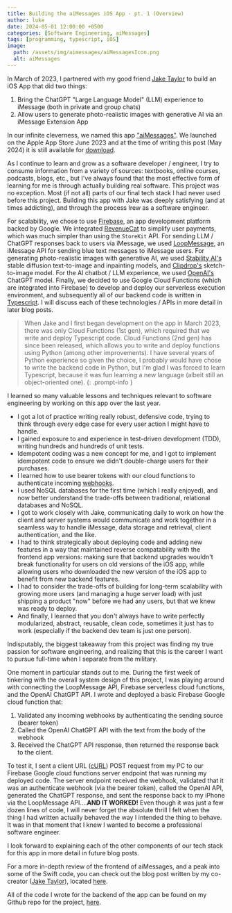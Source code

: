 ```yaml
---
title: Building the aiMessages iOS App - pt. 1 (Overview)
author: luke
date: 2024-05-01 12:00:00 +0500
categories: [Software Engineering, aiMessages]
tags: [programming, typescript, iOS]
image:
  path: /assets/img/aimessages/aiMessagesIcon.png
  alt: aiMessages
---
```


In March of 2023, I partnered with my good friend [Jake Taylor](https://github.com/jakee417/) to build an iOS App that did two things:
1. Bring the ChatGPT "Large Language Model" (LLM) experience to iMessage (both in private and group chats)
2. Allow users to generate photo-realistic images with generative AI via an iMessage Extension App

In our infinite cleverness, we named this app ["aiMessages"](https://sites.google.com/view/aimessagesapp/home). We launched on the Apple App Store June 2023 and at the time of writing this post (May 2024) it is still available for [download](https://apps.apple.com/us/app/aimessages/id6446336518). 

As I continue to learn and grow as a software developer / engineer, I try to consume information from a variety of sources: textbooks, online courses, podcasts, blogs, etc., but I've always found that the most effective form of learning for me is through actually building real software. This project was no exception. Most (if not all) parts of our final tech stack I had never used before this project. Building this app with Jake was deeply satisfying (and at times addicting), and through the process Irew as a software engineer. 

For scalability, we chose to use [Firebase](https://firebase.google.com/), an app development platform backed by Google. We integrated [RevenueCat](https://www.revenuecat.com/) to simplify user payments, which was much simpler than using the `StoreKit` API. For sending LLM / ChatGPT responses back to users via iMessage, we used [LoopMessage](https://loopmessage.com/server), an iMessage API for sending blue text messages to iMessage users. For generating photo-realistic images with generative AI, we used [Stability AI's](https://stability.ai/) stable diffusion text-to-image and inpainting models, and [Clipdrop's](https://clipdrop.co/) sketch-to-image model. For the AI chatbot / LLM experience, we used [OpenAI's](https://chatgpt.com/) ChatGPT model. Finally, we decided to use Google Cloud Functions (which are integrated into Firebase) to develop and deploy our serverless execution environment, and subsequently all of our backend code is written in [Typescript](https://www.typescriptlang.org/). I will discuss each of these technologies / APIs in more detail in later blog posts. 

> When Jake and I first began development on the app in March 2023, there was only Cloud Functions (1st gen), which required that we write and deploy Typescript code. Cloud Functions (2nd gen) has since been released, which allows you to write and deploy functions using Python (among other improvements). I have several years of Python experience so given the choice, I probably would have chose to write the backend code in Python, but I'm glad I was forced to learn Typescript, because it was fun learning a new language (albeit still an object-oriented one).
{: .prompt-info }

I learned so many valuable lessons and techniques relevant to software engineering by working on this app over the last year. 
- I got a lot of practice writing really robust, defensive code, trying to think through every edge case for every user action I might have to handle. 
- I gained exposure to and experience in test-driven development (TDD), writing hundreds and hundreds of unit tests. 
- Idempotent coding was a new concept for me, and I got to implement idempotent code to ensure we didn't double-charge users for their purchases. 
- I learned how to use bearer tokens with our cloud functions to authenticate incoming [webhooks](https://www.redhat.com/en/topics/automation/what-is-a-webhook). 
- I used NoSQL databases for the first time (which I really enjoyed), and now better understand the trade-offs between traditional, relational databases and NoSQL. 
- I got to work closely with Jake, communicating daily to work on how the client and server systems would communicate and work together in a seamless way to handle iMessage, data storage and retrieval, client authentication, and the like. 
- I had to think strategically about deploying code and adding new features in a way that maintained reverse compatability with the frontend app versions: making sure that backend upgrades wouldn't break functionality for users on old versions of the iOS app, while allowing users who downloaded the new version of the iOS app to benefit from new backend features. 
- I had to consider the trade-offs of building for long-term scalability with growing more users (and managing a huge server load) with just shipping a product "now" before we had any users, but that we knew was ready to deploy. 
- And finally, I learned that you don't always have to write perfectly modularized, abstract, reusable, clean code, sometimes it just has to work (especially if the backend dev team is just one person).

Indisputably, the biggest takeaway from this project was finding my true passion for software engineering, and realizing that this is the career I want to pursue full-time when I separate from the military. 

One moment in particular stands out to me. During the first week of tinkering with the overall system design of this project, I was playing around with connecting the LoopMessage API, Firebase serverless cloud functions, and the OpenAI ChatGPT API. I wrote and deployed a basic Firebase Google cloud function that: 
1. Validated any incoming webhooks by authenticating the sending source (bearer token)
2. Called the OpenAI ChatGPT API with the text from the body of the webhook
3. Received the ChatGPT API response, then returned the response back to the client.

To test it, I sent a client URL ([cURL](https://developer.ibm.com/articles/what-is-curl-command/)) POST request from my PC to our Firebase Google cloud functions server endpoint that was running my deployed code. The server endpoint received the webhook, validated that it was an authenticate webhook (via the bearer token), called the OpenAI API, generated the ChatGPT response, and sent the response back to my iPhone via the LoopMessage API....**AND IT WORKED!** Even though it was just a few dozen lines of code, I will never forget the absolute thrill I felt when the thing I had written actually behaved the way I intended the thing to behave. It was in that moment that I knew I wanted to become a professional software engineer. 

I look forward to explaining each of the other components of our tech stack for this app in more detail in future blog posts.

For a more in-depth review of the frontend of aiMessages, and a peak into some of the Swift code, you can check out the blog post written by my co-creator ([Jake Taylor](https://github.com/jakee417/)), located [here](https://jakee417.github.io/posts/my-ios-development_journey/#aimessages).

All of the code I wrote for the backend of the app can be found on my Github repo for the project, [here](https://github.com/lwcarani/aiMessages-backend-public).
